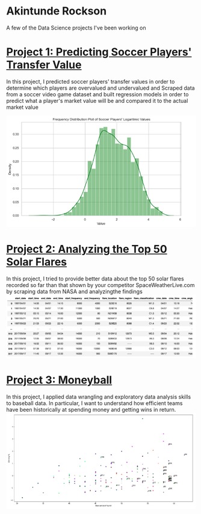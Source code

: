 
# Akintunde Rockson
A few of the Data Science projects I've been working on

# [Project 1: Predicting Soccer Players' Transfer Value](https://github.com/TundeRockson/My-Portfolio/blob/main/Soccer%20Proj/Soccer%20Project.ipynb)
In this project, I predicted soccer players' transfer values in order to determine which players are overvalued and undervalued and Scraped data from a soccer video game dataset and built regression models in order to predict what a player's market value will be and compared it to the actual market value


![](images/Screen%20Shot%202022-08-29%20at%204.18.30%20PM.png)

# [Project 2: Analyzing the Top 50 Solar Flares](https://github.com/TundeRockson/My-Portfolio/blob/main/Analyzing%20Top%2050%20Solar%20Flares/Top%2050%20Solar%20Flares.ipynb)
In this project, I tried to provide better data about the top 50 solar flares recorded so far than that shown by your competitor SpaceWeatherLive.com by scraping data from NASA and analyzingthe findings
![](https://github.com/TundeRockson/My-Portfolio/blob/main/images/Screen%20Shot%202022-08-29%20at%204.18.02%20PM.png)

# [Project 3: Moneyball](https://github.com/TundeRockson/My-Portfolio/blob/main/Moneyball/Moneyball%20Project.ipynb)
In this project, I applied data wrangling and exploratory data analysis skills to baseball data. In particular, I want to understand how efficient teams have been historically at spending money and getting wins in return.
![](https://github.com/TundeRockson/My-Portfolio/blob/main/images/Screen%20Shot%202022-08-29%20at%204.17.23%20PM.png)
